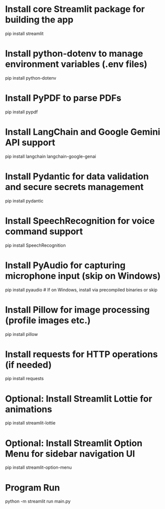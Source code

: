 # Install core Streamlit package for building the app
pip install streamlit

# Install python-dotenv to manage environment variables (.env files)
pip install python-dotenv

# Install PyPDF to parse PDFs
pip install pypdf

# Install LangChain and Google Gemini API support
pip install langchain langchain-google-genai

# Install Pydantic for data validation and secure secrets management
pip install pydantic

# Install SpeechRecognition for voice command support
pip install SpeechRecognition

# Install PyAudio for capturing microphone input (skip on Windows)
pip install pyaudio  # If on Windows, install via precompiled binaries or skip

# Install Pillow for image processing (profile images etc.)
pip install pillow

# Install requests for HTTP operations (if needed)
pip install requests

# Optional: Install Streamlit Lottie for animations
pip install streamlit-lottie

# Optional: Install Streamlit Option Menu for sidebar navigation UI
pip install streamlit-option-menu

# Program Run 
python -m streamlit run main.py